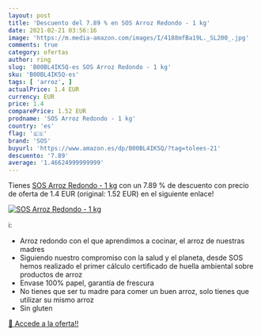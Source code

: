 ```yaml
---
layout: post
title: 'Descuento del 7.89 % en SOS Arroz Redondo - 1 kg'
date: 2021-02-21 03:56:16
image: 'https://m.media-amazon.com/images/I/4188mfBa19L._SL200_.jpg'
comments: true
category: ofertas
author: ring
slug: 'B00BL4IK5Q-es SOS Arroz Redondo - 1 kg'
sku: 'B00BL4IK5Q-es'
tags: [ 'arroz', ]
actualPrice: 1.4 EUR
currency: EUR
price: 1.4
comparePrice: 1.52 EUR
prodname: 'SOS Arroz Redondo - 1 kg'
country: 'es'
flag: '🇪🇸'
brand: 'SOS'
buyurl: 'https://www.amazon.es/dp/B00BL4IK5Q/?tag=tolees-21'
descuento: '7.89'
average: '1.46624999999999'
---
```


Tienes [SOS Arroz Redondo - 1 kg](https://www.amazon.es/dp/B00BL4IK5Q/?tag=tolees-21) con un 7.89 % de descuento con precio de oferta de 1.4 EUR (original: 1.52 EUR) en el siguiente enlace!

[![SOS Arroz Redondo - 1 kg](https://m.media-amazon.com/images/I/4188mfBa19L._SL200_.jpg)](https://www.amazon.es/dp/B00BL4IK5Q/?tag=tolees-21)

ℹ️:

- Arroz redondo con el que aprendimos a cocinar, el arroz de nuestras madres
- Siguiendo nuestro compromiso con la salud y el planeta, desde SOS hemos realizado el primer cálculo certificado de huella ambiental sobre productos de arroz
- Envase 100% papel, garantía de frescura
- No tienes que ser tu madre para comer un buen arroz, solo tienes que utilizar su mismo arroz
- Sin gluten

[🛒 Accede a la oferta!!](https://www.amazon.es/dp/B00BL4IK5Q/?tag=tolees-21)
